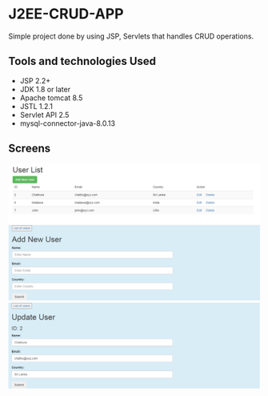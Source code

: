 # J2EE-CRUD-APP
Simple project done by using JSP, Servlets that handles CRUD operations.

Tools and technologies Used
----------------------------
- JSP 2.2+
- JDK 1.8 or later
- Apache tomcat 8.5
- JSTL 1.2.1
- Servlet API 2.5
- mysql-connector-java-8.0.13

Screens
----------
<img src="https://raw.githubusercontent.com/ChathuraSam/J2EE-CRUD-APP/main/WebContent/img/list.PNG" width="700"/>
<img src="https://raw.githubusercontent.com/ChathuraSam/J2EE-CRUD-APP/main/WebContent/img/add.PNG" width="700"/>
<img src="https://raw.githubusercontent.com/ChathuraSam/J2EE-CRUD-APP/main/WebContent/img/edit.PNG" width="700"/>